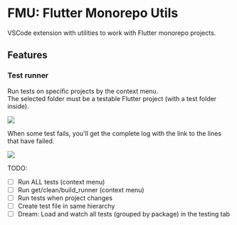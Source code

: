 # FMU: Flutter Monorepo Utils

VSCode extension with utilities to work with Flutter monorepo projects.  


## Features

### Test runner

Run tests on specific projects by the context menu.  
The selected folder must be a testable Flutter project (with a test folder inside).

![](https://media.giphy.com/media/E1RARd0fii6Zk2iZ4R/giphy.gif)

When some test fails, you'll get the complete log with the link to the lines that have failed.

![](https://p43.f3.n0.cdn.getcloudapp.com/items/jkuPjp8q/58180c7c-44ca-4621-905e-7d6fe040054c.jpg?source=viewer&v=2bfe43cad584feacf4e8bab42fecdc0a)


TODO:
 - [ ] Run ALL tests (context menu)
 - [ ] Run get/clean/build_runner (context menu)
 - [ ] Run tests when project changes
 - [ ] Create test file in same hierarchy
 - [ ] Dream: Load and watch all tests (grouped by package) in the testing tab
